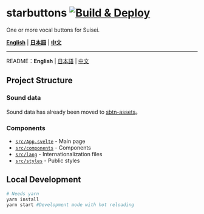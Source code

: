 # starbuttons [![Build & Deploy](https://github.com/suisei-cn/starbuttons/workflows/Build%20&%20Deploy/badge.svg)](https://github.com/suisei-cn/starbuttons/actions)

One or more vocal buttons for Suisei.

**[English](https://suisei.moe/?lang=en)** | **[日本語](https://suisei.moe/?lang=ja)** | **[中文](https://suisei.moe/?lang=zh)**

---

README：**English** | [日本語](https://github.com/suisei-cn/starbuttons/blob/master/README.ja.md) | [中文](https://github.com/suisei-cn/starbuttons/blob/master/README.md)

## Project Structure

### Sound data

Sound data has already been moved to [sbtn-assets](https://github.com/suisei-cn/sbtn-assets)。

### Components

- [`src/App.svelte`](https://github.com/suisei-cn/starbuttons/blob/master/src/App.svelte) - Main page
- [`src/components`](https://github.com/suisei-cn/starbuttons/tree/master/src/components) - Components
- [`src/lang`](https://github.com/suisei-cn/starbuttons/tree/master/src/lang) - Internationalization files
- [`src/styles`](https://github.com/suisei-cn/starbuttons/blob/master/src/styles) - Public styles

## Local Development

```sh
# Needs yarn
yarn install
yarn start #Development mode with hot reloading
```
